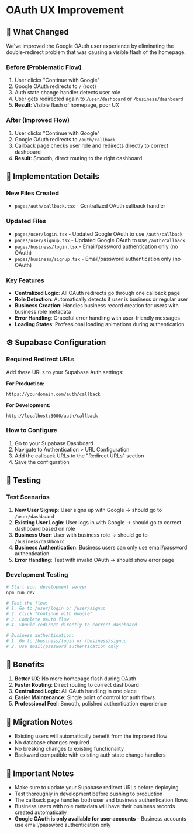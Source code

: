 # OAuth UX Improvement

## 🚀 What Changed

We've improved the Google OAuth user experience by eliminating the double-redirect problem that was causing a visible flash of the homepage.

### Before (Problematic Flow)
1. User clicks "Continue with Google"
2. Google OAuth redirects to `/` (root)
3. Auth state change handler detects user role
4. User gets redirected again to `/user/dashboard` or `/business/dashboard`
5. **Result**: Visible flash of homepage, poor UX

### After (Improved Flow)
1. User clicks "Continue with Google"
2. Google OAuth redirects to `/auth/callback`
3. Callback page checks user role and redirects directly to correct dashboard
4. **Result**: Smooth, direct routing to the right dashboard

## 🔧 Implementation Details

### New Files Created
- `pages/auth/callback.tsx` - Centralized OAuth callback handler

### Updated Files
- `pages/user/login.tsx` - Updated Google OAuth to use `/auth/callback`
- `pages/user/signup.tsx` - Updated Google OAuth to use `/auth/callback`
- `pages/business/login.tsx` - Email/password authentication only (no OAuth)
- `pages/business/signup.tsx` - Email/password authentication only (no OAuth)

### Key Features
- **Centralized Logic**: All OAuth redirects go through one callback page
- **Role Detection**: Automatically detects if user is business or regular user
- **Business Creation**: Handles business record creation for users with business role metadata
- **Error Handling**: Graceful error handling with user-friendly messages
- **Loading States**: Professional loading animations during authentication

## ⚙️ Supabase Configuration

### Required Redirect URLs
Add these URLs to your Supabase Auth settings:

**For Production:**
```
https://yourdomain.com/auth/callback
```

**For Development:**
```
http://localhost:3000/auth/callback
```

### How to Configure
1. Go to your Supabase Dashboard
2. Navigate to Authentication > URL Configuration
3. Add the callback URLs to the "Redirect URLs" section
4. Save the configuration

## 🧪 Testing

### Test Scenarios
1. **New User Signup**: User signs up with Google → should go to `/user/dashboard`
2. **Existing User Login**: User logs in with Google → should go to correct dashboard based on role
3. **Business User**: User with business role → should go to `/business/dashboard`
4. **Business Authentication**: Business users can only use email/password authentication
5. **Error Handling**: Test with invalid OAuth → should show error page

### Development Testing
```bash
# Start your development server
npm run dev

# Test the flow:
# 1. Go to /user/login or /user/signup
# 2. Click "Continue with Google"
# 3. Complete OAuth flow
# 4. Should redirect directly to correct dashboard

# Business authentication:
# 1. Go to /business/login or /business/signup
# 2. Use email/password authentication only
```

## 🎯 Benefits

1. **Better UX**: No more homepage flash during OAuth
2. **Faster Routing**: Direct routing to correct dashboard
3. **Centralized Logic**: All OAuth handling in one place
4. **Easier Maintenance**: Single point of control for auth flows
5. **Professional Feel**: Smooth, polished authentication experience

## 🔄 Migration Notes

- Existing users will automatically benefit from the improved flow
- No database changes required
- No breaking changes to existing functionality
- Backward compatible with existing auth state change handlers

## 🚨 Important Notes

- Make sure to update your Supabase redirect URLs before deploying
- Test thoroughly in development before pushing to production
- The callback page handles both user and business authentication flows
- Business users with role metadata will have their business records created automatically
- **Google OAuth is only available for user accounts** - Business accounts use email/password authentication only 